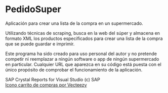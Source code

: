 # PedidoSuper
Aplicación para crear una lista de la compra en un supermercado.  

Utilizando técnicas de scraping, busca en la web del súper y almacena en formato XML los productos especificados para crear una lista de la compra que se puede guardar e imprimir.  

Este programa ha sido creado para uso personal del autor y no pretende competir ni reemplazar a ningún software o app de ningún supermercado en particular. Cualquier URL que aparezca en su código está puesta con el único propósito de comprobar el funcionamiento de la aplicación.

SAP Crystal Reports for Visual Studio (c) SAP  
[Icono carrito de compras por Vecteezy](https://es.vecteezy.com/vectores-gratis/carrito-de-compras)

